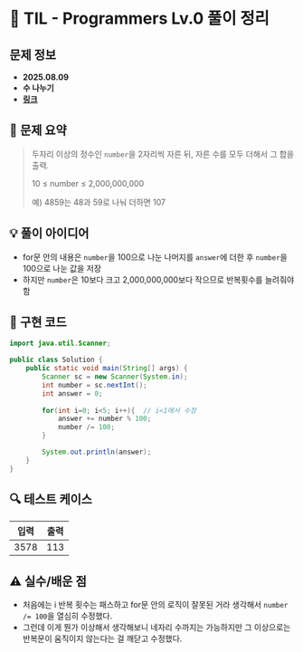 # 📌 TIL - Programmers Lv.0 풀이 정리

## 문제 정보
- **2025.08.09**
- **수 나누기**
- **[링크](https://school.programmers.co.kr/learn/courses/30/lessons/340205)** 

## 📝 문제 요약
> 두자리 이상의 정수인 `number`을 2자리씩 자른 뒤, 자른 수를 모두 더해서 그 합을 출력.
> 
> 10 ≤ number ≤ 2,000,000,000
> 
> 예) 4859는 48과 59로 나눠 더하면 107

## 💡 풀이 아이디어
- for문 안의 내용은 `number`을 100으로 나눈 나머지를 `answer`에 더한 후 `number`을 100으로 나눈 값을 저장
- 하지만 `number`은 10보다 크고 2,000,000,000보다 작으므로 반복횟수를 늘려줘야 함

## 🧩 구현 코드
```java
import java.util.Scanner;

public class Solution {
    public static void main(String[] args) {
        Scanner sc = new Scanner(System.in);
        int number = sc.nextInt();
        int answer = 0;
        
        for(int i=0; i<5; i++){  // i<1에서 수정
            answer += number % 100;
            number /= 100;
        }

        System.out.println(answer);
    }
}
```

## 🔍 테스트 케이스
| 입력 | 출력 |
|------|-----|
| 3578 | 113 |

## ⚠️ 실수/배운 점
- 처음에는 i 반복 횟수는 패스하고 for문 안의 로직이 잘못된 거라 생각해서 `number /= 100`을 열심히 수정했다.
- 그런데 이게 뭔가 이상해서 생각해보니 네자리 수까지는 가능하지만 그 이상으로는 반복문이 움직이지 않는다는 걸 깨닫고 수정했다.